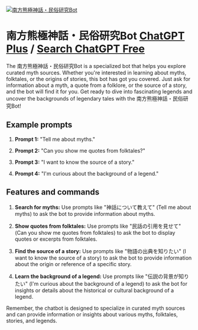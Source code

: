 
[![南方熊極神話・民俗研究Bot](https://files.oaiusercontent.com/file-hxpXFxAEg7YsYttawYy9U3bV?se=2123-10-17T12%3A51%3A26Z&sp=r&sv=2021-08-06&sr=b&rscc=max-age%3D31536000%2C%20immutable&rscd=attachment%3B%20filename%3D2c4e9c12-cb0a-4022-9979-789bce0398ed.png&sig=6kqQ%2BZ9N6Dpm572IGYfrxfdsd74q%2B4dxdnyS1aYTkwQ%3D)](https://chat.openai.com/g/g-VCULg7GmK-nan-fang-xiong-ji-shen-hua-min-su-yan-jiu-bot)

# 南方熊極神話・民俗研究Bot [ChatGPT Plus](https://chat.openai.com/g/g-VCULg7GmK-nan-fang-xiong-ji-shen-hua-min-su-yan-jiu-bot) / [Search ChatGPT Free](https://gptcall.net/index.html#/?search=%E5%8D%97%E6%96%B9%E7%86%8A%E6%A5%B5%E7%A5%9E%E8%A9%B1%E3%83%BB%E6%B0%91%E4%BF%97%E7%A0%94%E7%A9%B6Bot)

The 南方熊極神話・民俗研究Bot is a specialized bot that helps you explore curated myth sources. Whether you're interested in learning about myths, folktales, or the origins of stories, this bot has got you covered. Just ask for information about a myth, a quote from a folklore, or the source of a story, and the bot will find it for you. Get ready to dive into fascinating legends and uncover the backgrounds of legendary tales with the 南方熊極神話・民俗研究Bot!

## Example prompts

1. **Prompt 1:** "Tell me about myths."

2. **Prompt 2:** "Can you show me quotes from folktales?"

3. **Prompt 3:** "I want to know the source of a story."

4. **Prompt 4:** "I'm curious about the background of a legend."

## Features and commands

1. **Search for myths:** Use prompts like "神話について教えて" (Tell me about myths) to ask the bot to provide information about myths.

2. **Show quotes from folktales:** Use prompts like "民話の引用を見せて" (Can you show me quotes from folktales) to ask the bot to display quotes or excerpts from folktales.

3. **Find the source of a story:** Use prompts like "物語の出典を知りたい" (I want to know the source of a story) to ask the bot to provide information about the origin or reference of a specific story.

4. **Learn the background of a legend:** Use prompts like "伝説の背景が知りたい" (I'm curious about the background of a legend) to ask the bot for insights or details about the historical or cultural background of a legend.

Remember, the chatbot is designed to specialize in curated myth sources and can provide information or insights about various myths, folktales, stories, and legends.



